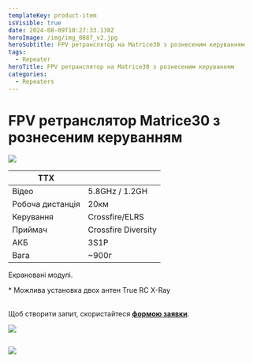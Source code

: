 ```yaml
---
templateKey: product-item
isVisible: true
date: 2024-08-09T10:27:33.130Z
heroImage: /img/img_0887_v2.jpg
heroSubtitle: FPV ретранслятор на Matrice30 з рознесеним керуванням
tags:
  - Repeater
heroTitle: FPV ретранслятор на Matrice30 з рознесеним керуванням
categories:
  - Repeaters
---
```

# FPV ретранслятор Matrice30 з рознесеним керуванням

![](/img/img_0880.jpeg)

| **ТТХ**          |                     |
| ---------------- | ------------------- |
| Відео            | 5.8GHz / 1.2GH      |
| Робоча дистанція | 20км                |
| ﻿Керування       | Crossfire/ELRS﻿     |
| П﻿риймач         | Crossfire Diversity |
| АКБ              | 3S1P                |
| Вага             | ~900г                  |

Е﻿крановані модулі.

\* Можлива установка двох антен True RC X-Ray

\
Щоб створити запит, скористайтеся <a href="https://docs.google.com/forms/d/1TCApMWtctqZN7LEEKFTjVBQc5R3FQGf2tWWAGfGwWSU" target="_blank" rel="noopener noreferrer">**формою заявки**</a>.

![](/img/img_0884.jpeg)

![]()

![](/img/img_0876.jpeg)

![]()